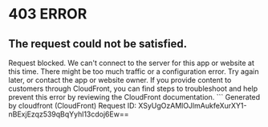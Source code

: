# 403 ERROR

## The request could not be satisfied.

Request blocked. We can't connect to the server for this app or website at this time. There might be too much traffic or a configuration error. Try again later, or contact the app or website owner. If you provide content to customers through CloudFront, you can find steps to troubleshoot and help prevent this error by reviewing the CloudFront documentation. ```
Generated by cloudfront (CloudFront)
Request ID: XSyUgOzAMlOJlmAukfeXurXY1-nBExjEzqz539qBqYyhl13cdoj6Ew==

```

